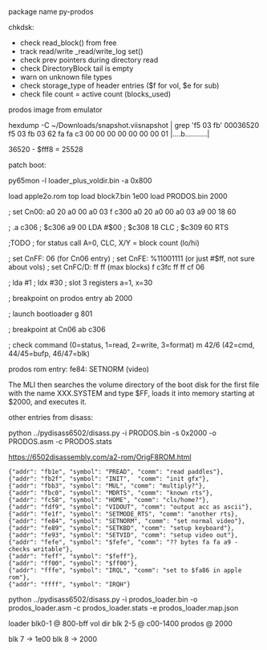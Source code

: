 package name py-prodos

chkdsk:
- check read_block() from free
- track read/write _read/write_log set()
- check prev pointers during directory read
- check DirectoryBlock tail is empty
- warn on unknown file types
- check storage_type of header entries ($f for vol, $e for sub)
- check file count = active count (blocks_used)

prodos image from emulator

hexdump -C ~/Downloads/snapshot.viisnapshot | grep 'f5 03 fb'
00036520  f5 03 fb 03 62 fa fa c3  00 00 00 00 00 00 00 01  |....b...........|

36520 - $fff8  = 25528


patch boot:

py65mon -l loader_plus_voldir.bin -a 0x800

load apple2o.rom top
load block7.bin 1e00
load PRODOS.bin 2000

; set Cn00: a0 20 a0 00 a0 03
f c300 a0 20 a0 00 a0 03 a9 00 18 60

; .a c306
; $c306  a9 00     LDA #$00
; $c308  18        CLC
; $c309  60        RTS

;TODO
; for status call A=0, CLC, X/Y = block count (lo/hi)

; set CnFF: 06 (for Cn06 entry)
; set CnFE: %11001111  (or just #$ff, not sure about vols)
; set CnFC/D: ff ff (max blocks)
f c3fc ff ff cf 06

; lda #1
; ldx #30    ; slot 3
registers a=1, x=30

; breakpoint on prodos entry
ab 2000

; launch bootloader
g 801

; breakpoint at Cn06
ab c306

; check command (0=status, 1=read, 2=write, 3=format)
m 42/6  (42=cmd, 44/45=bufp, 46/47=blk)

prodos rom entry:
fe84: SETNORM (video)


The MLI then searches the volume directory of the boot disk for the first file with the name XXX.SYSTEM and type $FF, loads it into memory starting at $2000, and executes it.


other entries from disass:

python ../pydisass6502/disass.py -i PRODOS.bin -s 0x2000 -o PRODOS.asm -c PRODOS.stats

https://6502disassembly.com/a2-rom/OrigF8ROM.html

    {"addr": "fb1e", "symbol": "PREAD", "comm": "read paddles"},
    {"addr": "fb2f", "symbol": "INIT",  "comm": "init gfx"},
    {"addr": "fbb3", "symbol": "MUL", "comm": "multiply?"},
    {"addr": "fbc0", "symbol": "MDRTS", "comm": "known rts"},
    {"addr": "fc58", "symbol": "HOME", "comm": "cls/home?"},
    {"addr": "fdf9", "symbol": "VIDOUT", "comm": "output acc as ascii"},
    {"addr": "fe1f", "symbol": "SETMODE_RTS", "comm": "another rts},
    {"addr": "fe84", "symbol": "SETNORM", "comm": "set normal video"},
    {"addr": "fe89", "symbol": "SETKBD", "comm": "setup keyboard"},
    {"addr": "fe93", "symbol": "SETVID", "comm": "setup video out"},
    {"addr": "fefe", "symbol": "$fefe", "comm": "?? bytes fa fa a9 - checks writable"},
    {"addr": "feff", "symbol": "$feff"},
    {"addr": "ff00", "symbol": "$ff00"},
    {"addr": "fffe", "symbol": "IRQL", "comm": "set to $fa86 in apple rom"},
    {"addr": "ffff", "symbol": "IRQH"}




python ../pydisass6502/disass.py -i prodos_loader.bin -o prodos_loader.asm -c prodos_loader.stats -e prodos_loader.map.json

loader blk0-1 @ 800-bff
vol dir blk 2-5 @ c00-1400
prodos @ 2000

blk 7 -> 1e00
blk 8 -> 2000


